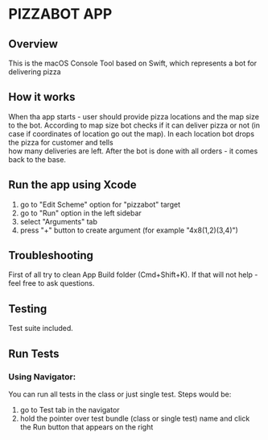 # PIZZABOT APP

## Overview

This is the macOS Console Tool based on Swift, which represents a bot for delivering pizza

## How it works

When tha app starts - user should provide pizza locations and the map size to the bot. According to map size bot checks if it can deliver pizza or not (in case if coordinates of location go out the map). In each location bot drops the pizza for customer and tells  
how many deliveries are left. After the bot is done with all orders - it comes back to the base.
## Run the app using Xcode

1) go to "Edit Scheme" option for "pizzabot" target
2) go to "Run" option in the left sidebar
3) select "Arguments" tab
4) press "+" button to create argument (for example "4x8(1,2)(3,4)")

## Troubleshooting

First of all try to clean App Build folder (Cmd+Shift+K). If that will not help - feel free to ask questions.

## Testing

Test suite included.
## Run Tests
### Using Navigator:
You can run all tests in the class or just single test. Steps would be:
1) go to Test tab in the navigator
2) hold the pointer over test bundle (class or single test) name and click the Run button that appears on the right
